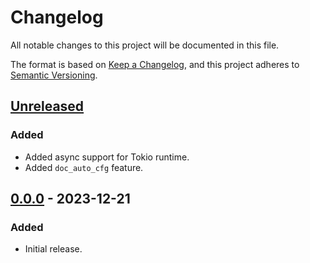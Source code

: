 # Changelog

All notable changes to this project will be documented in this file.

The format is based on [Keep a Changelog](https://keepachangelog.com/en/1.0.0/),
and this project adheres to [Semantic Versioning](https://semver.org/spec/v2.0.0.html).

## [Unreleased]

### Added

- Added async support for Tokio runtime.
- Added `doc_auto_cfg` feature.

## [0.0.0] - 2023-12-21

### Added

- Initial release.

[Unreleased]: https://github.com/chksum-rs/reader/compare/v0.0.0...HEAD
[0.0.0]: https://github.com/chksum-rs/reader/releases/tag/v0.0.0
